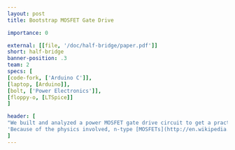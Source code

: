 ```yaml
---
layout: post
title: Bootstrap MOSFET Gate Drive

importance: 0

external: [[file, '/doc/half-bridge/paper.pdf']]
short: half-bridge
banner-position: .3
team: 2
specs: [
[code-fork, ['Arduino C']],
[laptop, [Arduino]],
[bolt, ['Power Electronics']],
[floppy-o, [LTSpice]]
]

header: [
"We built and analyzed a power MOSFET gate drive circuit to get a practical angle on the material from our Circuits class.",
'Because of the physics involved, n-type [MOSFETs](http://en.wikipedia.org/wiki/MOSFET) (Metal-Oxide-Semiconductor Field-Effect Transistors) are 2-3x as efficient as their p-type siblings. But n-type MOSFETs cannot pass a strong "high" signal on their own (while pFETs can), so switching circuits generally use both n- and p-type FETs. We explored a circuit that lets an nFET pull high, allowing it to replace a less-efficient pFET. In high power applications, the power dissipation avoided by using only n-type power FETs is worth the complication of a drive circuit. See our [report](/doc/half-bridge/paper.pdf) for details and further explanation.'
]
---
```

